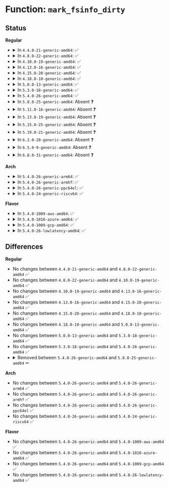 # Function: <code>mark_fsinfo_dirty</code>

## Status
<b>Regular</b>
<ul>
<li>
<details>
<summary>In <code>4.4.0-21-generic-amd64</code>: ✅</summary>

```c
void mark_fsinfo_dirty(struct super_block * sb)
```

```json
{
  "name": "mark_fsinfo_dirty",
  "collision_type": "Unique Static",
  "inline_type": "No",
  "funcs": [
    {
      "addr": 18446744071581963488,
      "name": "mark_fsinfo_dirty",
      "external": false,
      "loc": "fs/fat/fatent.c:308",
      "file": "fs/fat/fatent.c",
      "inline": "seen, unknown",
      "caller_inline": [],
      "caller_func": [
        "fs/fat/fatent.c:fat_free_clusters",
        "fs/fat/fatent.c:fat_alloc_clusters",
        "fs/fat/fatent.c:fat_alloc_clusters",
        "fs/fat/fatent.c:fat_count_free_clusters"
      ]
    }
  ],
  "symbols": [
    {
      "addr": 18446744071581963488,
      "name": "mark_fsinfo_dirty",
      "section": ".text",
      "bind": "STB_LOCAL",
      "size": 48
    }
  ]
}
```
</details>
</li>
<li>
<details>
<summary>In <code>4.8.0-22-generic-amd64</code>: ✅</summary>

```c
void mark_fsinfo_dirty(struct super_block * sb)
```

```json
{
  "name": "mark_fsinfo_dirty",
  "collision_type": "Unique Static",
  "inline_type": "No",
  "funcs": [
    {
      "addr": 18446744071582175488,
      "name": "mark_fsinfo_dirty",
      "external": false,
      "loc": "fs/fat/fatent.c:308",
      "file": "fs/fat/fatent.c",
      "inline": "seen, unknown",
      "caller_inline": [],
      "caller_func": [
        "fs/fat/fatent.c:fat_count_free_clusters",
        "fs/fat/fatent.c:fat_free_clusters",
        "fs/fat/fatent.c:fat_alloc_clusters",
        "fs/fat/fatent.c:fat_alloc_clusters"
      ]
    }
  ],
  "symbols": [
    {
      "addr": 18446744071582175488,
      "name": "mark_fsinfo_dirty",
      "section": ".text",
      "bind": "STB_LOCAL",
      "size": 49
    }
  ]
}
```
</details>
</li>
<li>
<details>
<summary>In <code>4.10.0-19-generic-amd64</code>: ✅</summary>

```c
void mark_fsinfo_dirty(struct super_block * sb)
```

```json
{
  "name": "mark_fsinfo_dirty",
  "collision_type": "Unique Static",
  "inline_type": "No",
  "funcs": [
    {
      "addr": 18446744071582264896,
      "name": "mark_fsinfo_dirty",
      "external": false,
      "loc": "fs/fat/fatent.c:308",
      "file": "fs/fat/fatent.c",
      "inline": "seen, unknown",
      "caller_inline": [],
      "caller_func": [
        "fs/fat/fatent.c:fat_count_free_clusters",
        "fs/fat/fatent.c:fat_free_clusters",
        "fs/fat/fatent.c:fat_alloc_clusters",
        "fs/fat/fatent.c:fat_alloc_clusters"
      ]
    }
  ],
  "symbols": [
    {
      "addr": 18446744071582264896,
      "name": "mark_fsinfo_dirty",
      "section": ".text",
      "bind": "STB_LOCAL",
      "size": 49
    }
  ]
}
```
</details>
</li>
<li>
<details>
<summary>In <code>4.13.0-16-generic-amd64</code>: ✅</summary>

```c
void mark_fsinfo_dirty(struct super_block * sb)
```

```json
{
  "name": "mark_fsinfo_dirty",
  "collision_type": "Unique Static",
  "inline_type": "No",
  "funcs": [
    {
      "addr": 18446744071582349600,
      "name": "mark_fsinfo_dirty",
      "external": false,
      "loc": "fs/fat/fatent.c:308",
      "file": "fs/fat/fatent.c",
      "inline": "seen, unknown",
      "caller_inline": [],
      "caller_func": [
        "fs/fat/fatent.c:fat_count_free_clusters",
        "fs/fat/fatent.c:fat_free_clusters",
        "fs/fat/fatent.c:fat_alloc_clusters",
        "fs/fat/fatent.c:fat_alloc_clusters"
      ]
    }
  ],
  "symbols": [
    {
      "addr": 18446744071582349600,
      "name": "mark_fsinfo_dirty",
      "section": ".text",
      "bind": "STB_LOCAL",
      "size": 49
    }
  ]
}
```
</details>
</li>
<li>
<details>
<summary>In <code>4.15.0-20-generic-amd64</code>: ✅</summary>

```c
void mark_fsinfo_dirty(struct super_block * sb)
```

```json
{
  "name": "mark_fsinfo_dirty",
  "collision_type": "Unique Static",
  "inline_type": "No",
  "funcs": [
    {
      "addr": 18446744071582500480,
      "name": "mark_fsinfo_dirty",
      "external": false,
      "loc": "fs/fat/fatent.c:308",
      "file": "fs/fat/fatent.c",
      "inline": "seen, unknown",
      "caller_inline": [],
      "caller_func": [
        "fs/fat/fatent.c:fat_count_free_clusters",
        "fs/fat/fatent.c:fat_free_clusters",
        "fs/fat/fatent.c:fat_alloc_clusters",
        "fs/fat/fatent.c:fat_alloc_clusters"
      ]
    }
  ],
  "symbols": [
    {
      "addr": 18446744071582500480,
      "name": "mark_fsinfo_dirty",
      "section": ".text",
      "bind": "STB_LOCAL",
      "size": 49
    }
  ]
}
```
</details>
</li>
<li>
<details>
<summary>In <code>4.18.0-10-generic-amd64</code>: ✅</summary>

```c
void mark_fsinfo_dirty(struct super_block * sb)
```

```json
{
  "name": "mark_fsinfo_dirty",
  "collision_type": "Unique Static",
  "inline_type": "No",
  "funcs": [
    {
      "addr": 18446744071582691312,
      "name": "mark_fsinfo_dirty",
      "external": false,
      "loc": "fs/fat/fatent.c:308",
      "file": "fs/fat/fatent.c",
      "inline": "seen, unknown",
      "caller_inline": [],
      "caller_func": [
        "fs/fat/fatent.c:fat_count_free_clusters",
        "fs/fat/fatent.c:fat_free_clusters",
        "fs/fat/fatent.c:fat_alloc_clusters",
        "fs/fat/fatent.c:fat_alloc_clusters"
      ]
    }
  ],
  "symbols": [
    {
      "addr": 18446744071582691312,
      "name": "mark_fsinfo_dirty",
      "section": ".text",
      "bind": "STB_LOCAL",
      "size": 48
    }
  ]
}
```
</details>
</li>
<li>
<details>
<summary>In <code>5.0.0-13-generic-amd64</code>: ✅</summary>

```c
void mark_fsinfo_dirty(struct super_block * sb)
```

```json
{
  "name": "mark_fsinfo_dirty",
  "collision_type": "Unique Static",
  "inline_type": "No",
  "funcs": [
    {
      "addr": 18446744071582793072,
      "name": "mark_fsinfo_dirty",
      "external": false,
      "loc": "fs/fat/fatent.c:307",
      "file": "fs/fat/fatent.c",
      "inline": "seen, unknown",
      "caller_inline": [],
      "caller_func": [
        "fs/fat/fatent.c:fat_count_free_clusters",
        "fs/fat/fatent.c:fat_free_clusters",
        "fs/fat/fatent.c:fat_alloc_clusters",
        "fs/fat/fatent.c:fat_alloc_clusters"
      ]
    }
  ],
  "symbols": [
    {
      "addr": 18446744071582793072,
      "name": "mark_fsinfo_dirty",
      "section": ".text",
      "bind": "STB_LOCAL",
      "size": 48
    }
  ]
}
```
</details>
</li>
<li>
<details>
<summary>In <code>5.3.0-18-generic-amd64</code>: ✅</summary>

```c
void mark_fsinfo_dirty(struct super_block * sb)
```

```json
{
  "name": "mark_fsinfo_dirty",
  "collision_type": "Unique Static",
  "inline_type": "No",
  "funcs": [
    {
      "addr": 18446744071582967040,
      "name": "mark_fsinfo_dirty",
      "external": false,
      "loc": "fs/fat/fatent.c:307",
      "file": "fs/fat/fatent.c",
      "inline": "seen, unknown",
      "caller_inline": [],
      "caller_func": [
        "fs/fat/fatent.c:fat_count_free_clusters",
        "fs/fat/fatent.c:fat_free_clusters",
        "fs/fat/fatent.c:fat_alloc_clusters",
        "fs/fat/fatent.c:fat_alloc_clusters"
      ]
    }
  ],
  "symbols": [
    {
      "addr": 18446744071582967040,
      "name": "mark_fsinfo_dirty",
      "section": ".text",
      "bind": "STB_LOCAL",
      "size": 48
    }
  ]
}
```
</details>
</li>
<li>
<details>
<summary>In <code>5.4.0-26-generic-amd64</code>: ✅</summary>

```c
void mark_fsinfo_dirty(struct super_block * sb)
```

```json
{
  "name": "mark_fsinfo_dirty",
  "collision_type": "Unique Static",
  "inline_type": "No",
  "funcs": [
    {
      "addr": 18446744071583073488,
      "name": "mark_fsinfo_dirty",
      "external": false,
      "loc": "fs/fat/fatent.c:307",
      "file": "fs/fat/fatent.c",
      "inline": "seen, unknown",
      "caller_inline": [],
      "caller_func": [
        "fs/fat/fatent.c:fat_count_free_clusters",
        "fs/fat/fatent.c:fat_free_clusters",
        "fs/fat/fatent.c:fat_alloc_clusters",
        "fs/fat/fatent.c:fat_alloc_clusters"
      ]
    }
  ],
  "symbols": [
    {
      "addr": 18446744071583073488,
      "name": "mark_fsinfo_dirty",
      "section": ".text",
      "bind": "STB_LOCAL",
      "size": 48
    }
  ]
}
```
</details>
</li>
<li>
<details>
<summary>In <code>5.8.0-25-generic-amd64</code>: Absent ❓</summary>

```json
{
  "name": "mark_fsinfo_dirty",
  "collision_type": "Unique Static",
  "inline_type": "Full",
  "funcs": [
    {
      "addr": 18446744071583396983,
      "name": "mark_fsinfo_dirty",
      "external": false,
      "loc": "fs/fat/fatent.c:307",
      "file": "fs/fat/fatent.c",
      "inline": "not declared, inlined",
      "caller_inline": [
        "fs/fat/fatent.c:fat_count_free_clusters",
        "fs/fat/fatent.c:fat_free_clusters",
        "fs/fat/fatent.c:fat_alloc_clusters"
      ],
      "caller_func": []
    }
  ],
  "symbols": []
}
```
</details>
</li>
<li>
<details>
<summary>In <code>5.11.0-16-generic-amd64</code>: Absent ❓</summary>

```json
{
  "name": "mark_fsinfo_dirty",
  "collision_type": "Unique Static",
  "inline_type": "Full",
  "funcs": [
    {
      "addr": 18446744071583512631,
      "name": "mark_fsinfo_dirty",
      "external": false,
      "loc": "fs/fat/fatent.c:307",
      "file": "fs/fat/fatent.c",
      "inline": "not declared, inlined",
      "caller_inline": [
        "fs/fat/fatent.c:fat_count_free_clusters",
        "fs/fat/fatent.c:fat_free_clusters",
        "fs/fat/fatent.c:fat_alloc_clusters"
      ],
      "caller_func": []
    }
  ],
  "symbols": []
}
```
</details>
</li>
<li>
<details>
<summary>In <code>5.13.0-19-generic-amd64</code>: Absent ❓</summary>

```json
{
  "name": "mark_fsinfo_dirty",
  "collision_type": "Unique Static",
  "inline_type": "Full",
  "funcs": [
    {
      "addr": 18446744071583535751,
      "name": "mark_fsinfo_dirty",
      "external": false,
      "loc": "fs/fat/fatent.c:307",
      "file": "fs/fat/fatent.c",
      "inline": "not declared, inlined",
      "caller_inline": [
        "fs/fat/fatent.c:fat_count_free_clusters",
        "fs/fat/fatent.c:fat_free_clusters",
        "fs/fat/fatent.c:fat_alloc_clusters"
      ],
      "caller_func": []
    }
  ],
  "symbols": []
}
```
</details>
</li>
<li>
<details>
<summary>In <code>5.15.0-25-generic-amd64</code>: Absent ❓</summary>

```json
{
  "name": "mark_fsinfo_dirty",
  "collision_type": "Unique Static",
  "inline_type": "Full",
  "funcs": [
    {
      "addr": 18446744071583893327,
      "name": "mark_fsinfo_dirty",
      "external": false,
      "loc": "fs/fat/fatent.c:308",
      "file": "fs/fat/fatent.c",
      "inline": "not declared, inlined",
      "caller_inline": [
        "fs/fat/fatent.c:fat_count_free_clusters",
        "fs/fat/fatent.c:fat_free_clusters",
        "fs/fat/fatent.c:fat_alloc_clusters"
      ],
      "caller_func": []
    }
  ],
  "symbols": []
}
```
</details>
</li>
<li>
<details>
<summary>In <code>5.19.0-21-generic-amd64</code>: Absent ❓</summary>

```json
{
  "name": "mark_fsinfo_dirty",
  "collision_type": "Unique Static",
  "inline_type": "Full",
  "funcs": [
    {
      "addr": 18446744071584469635,
      "name": "mark_fsinfo_dirty",
      "external": false,
      "loc": "fs/fat/fatent.c:309",
      "file": "fs/fat/fatent.c",
      "inline": "not declared, inlined",
      "caller_inline": [
        "fs/fat/fatent.c:fat_count_free_clusters",
        "fs/fat/fatent.c:fat_free_clusters",
        "fs/fat/fatent.c:fat_alloc_clusters"
      ],
      "caller_func": []
    }
  ],
  "symbols": []
}
```
</details>
</li>
<li>
<details>
<summary>In <code>6.2.0-20-generic-amd64</code>: Absent ❓</summary>

```json
{
  "name": "mark_fsinfo_dirty",
  "collision_type": "Unique Static",
  "inline_type": "Full",
  "funcs": [
    {
      "addr": 18446744071585133251,
      "name": "mark_fsinfo_dirty",
      "external": false,
      "loc": "fs/fat/fatent.c:309",
      "file": "fs/fat/fatent.c",
      "inline": "not declared, inlined",
      "caller_inline": [
        "fs/fat/fatent.c:fat_count_free_clusters",
        "fs/fat/fatent.c:fat_free_clusters",
        "fs/fat/fatent.c:fat_alloc_clusters"
      ],
      "caller_func": []
    }
  ],
  "symbols": []
}
```
</details>
</li>
<li>
<details>
<summary>In <code>6.5.0-9-generic-amd64</code>: Absent ❓</summary>

```json
{
  "name": "mark_fsinfo_dirty",
  "collision_type": "Unique Static",
  "inline_type": "Full",
  "funcs": [
    {
      "addr": 18446744071585362595,
      "name": "mark_fsinfo_dirty",
      "external": false,
      "loc": "fs/fat/fatent.c:309",
      "file": "fs/fat/fatent.c",
      "inline": "not declared, inlined",
      "caller_inline": [
        "fs/fat/fatent.c:fat_count_free_clusters",
        "fs/fat/fatent.c:fat_free_clusters",
        "fs/fat/fatent.c:fat_alloc_clusters"
      ],
      "caller_func": []
    }
  ],
  "symbols": []
}
```
</details>
</li>
<li>
<details>
<summary>In <code>6.8.0-31-generic-amd64</code>: Absent ❓</summary>

```json
{
  "name": "mark_fsinfo_dirty",
  "collision_type": "Unique Static",
  "inline_type": "Full",
  "funcs": [
    {
      "addr": 18446744071585597331,
      "name": "mark_fsinfo_dirty",
      "external": false,
      "loc": "fs/fat/fatent.c:309",
      "file": "fs/fat/fatent.c",
      "inline": "not declared, inlined",
      "caller_inline": [
        "fs/fat/fatent.c:fat_count_free_clusters",
        "fs/fat/fatent.c:fat_free_clusters",
        "fs/fat/fatent.c:fat_alloc_clusters"
      ],
      "caller_func": []
    }
  ],
  "symbols": []
}
```
</details>
</li>
</ul>
<b>Arch</b>
<ul>
<li>
<details>
<summary>In <code>5.4.0-26-generic-arm64</code>: ✅</summary>

```c
void mark_fsinfo_dirty(struct super_block * sb)
```

```json
{
  "name": "mark_fsinfo_dirty",
  "collision_type": "Unique Static",
  "inline_type": "No",
  "funcs": [
    {
      "addr": 18446603336494778784,
      "name": "mark_fsinfo_dirty",
      "external": false,
      "loc": "fs/fat/fatent.c:307",
      "file": "fs/fat/fatent.c",
      "inline": "seen, unknown",
      "caller_inline": [],
      "caller_func": [
        "fs/fat/fatent.c:fat_count_free_clusters",
        "fs/fat/fatent.c:fat_free_clusters",
        "fs/fat/fatent.c:fat_alloc_clusters",
        "fs/fat/fatent.c:fat_alloc_clusters",
        "fs/fat/fatent.c:fat_alloc_clusters"
      ]
    }
  ],
  "symbols": [
    {
      "addr": 18446603336494778784,
      "name": "mark_fsinfo_dirty",
      "section": ".text",
      "bind": "STB_LOCAL",
      "size": 84
    }
  ]
}
```
</details>
</li>
<li>
<details>
<summary>In <code>5.4.0-26-generic-armhf</code>: ✅</summary>

```c
void mark_fsinfo_dirty(struct super_block * sb)
```

```json
{
  "name": "mark_fsinfo_dirty",
  "collision_type": "Unique Static",
  "inline_type": "No",
  "funcs": [
    {
      "addr": 3228198988,
      "name": "mark_fsinfo_dirty",
      "external": false,
      "loc": "fs/fat/fatent.c:307",
      "file": "fs/fat/fatent.c",
      "inline": "seen, unknown",
      "caller_inline": [],
      "caller_func": [
        "fs/fat/fatent.c:fat_count_free_clusters",
        "fs/fat/fatent.c:fat_free_clusters",
        "fs/fat/fatent.c:fat_alloc_clusters",
        "fs/fat/fatent.c:fat_alloc_clusters"
      ]
    }
  ],
  "symbols": [
    {
      "addr": 3228198988,
      "name": "mark_fsinfo_dirty",
      "section": ".text",
      "bind": "STB_LOCAL",
      "size": 64
    }
  ]
}
```
</details>
</li>
<li>
<details>
<summary>In <code>5.4.0-26-generic-ppc64el</code>: ✅</summary>

```c
void mark_fsinfo_dirty(struct super_block * sb)
```

```json
{
  "name": "mark_fsinfo_dirty",
  "collision_type": "Unique Static",
  "inline_type": "No",
  "funcs": [
    {
      "addr": 13835058055288612384,
      "name": "mark_fsinfo_dirty",
      "external": false,
      "loc": "fs/fat/fatent.c:307",
      "file": "fs/fat/fatent.c",
      "inline": "seen, unknown",
      "caller_inline": [],
      "caller_func": [
        "fs/fat/fatent.c:fat_count_free_clusters",
        "fs/fat/fatent.c:fat_free_clusters",
        "fs/fat/fatent.c:fat_alloc_clusters",
        "fs/fat/fatent.c:fat_alloc_clusters",
        "fs/fat/fatent.c:fat_alloc_clusters"
      ]
    }
  ],
  "symbols": [
    {
      "addr": 13835058055288612384,
      "name": "mark_fsinfo_dirty",
      "section": ".text",
      "bind": "STB_LOCAL",
      "size": 88
    }
  ]
}
```
</details>
</li>
<li>
<details>
<summary>In <code>5.4.0-24-generic-riscv64</code>: ✅</summary>

```c
void mark_fsinfo_dirty(struct super_block * sb)
```

```json
{
  "name": "mark_fsinfo_dirty",
  "collision_type": "Unique Static",
  "inline_type": "No",
  "funcs": [
    {
      "addr": 18446743936274112244,
      "name": "mark_fsinfo_dirty",
      "external": false,
      "loc": "fs/fat/fatent.c:307",
      "file": "fs/fat/fatent.c",
      "inline": "seen, unknown",
      "caller_inline": [],
      "caller_func": [
        "fs/fat/fatent.c:fat_count_free_clusters",
        "fs/fat/fatent.c:fat_free_clusters",
        "fs/fat/fatent.c:fat_alloc_clusters",
        "fs/fat/fatent.c:fat_alloc_clusters"
      ]
    }
  ],
  "symbols": [
    {
      "addr": 18446743936274112244,
      "name": "mark_fsinfo_dirty",
      "section": ".text",
      "bind": "STB_LOCAL",
      "size": 78
    }
  ]
}
```
</details>
</li>
</ul>
<b>Flavor</b>
<ul>
<li>
<details>
<summary>In <code>5.4.0-1009-aws-amd64</code>: ✅</summary>

```c
void mark_fsinfo_dirty(struct super_block * sb)
```

```json
{
  "name": "mark_fsinfo_dirty",
  "collision_type": "Unique Static",
  "inline_type": "No",
  "funcs": [
    {
      "addr": 18446744071583042224,
      "name": "mark_fsinfo_dirty",
      "external": false,
      "loc": "fs/fat/fatent.c:307",
      "file": "fs/fat/fatent.c",
      "inline": "seen, unknown",
      "caller_inline": [],
      "caller_func": [
        "fs/fat/fatent.c:fat_count_free_clusters",
        "fs/fat/fatent.c:fat_free_clusters",
        "fs/fat/fatent.c:fat_alloc_clusters",
        "fs/fat/fatent.c:fat_alloc_clusters"
      ]
    }
  ],
  "symbols": [
    {
      "addr": 18446744071583042224,
      "name": "mark_fsinfo_dirty",
      "section": ".text",
      "bind": "STB_LOCAL",
      "size": 48
    }
  ]
}
```
</details>
</li>
<li>
<details>
<summary>In <code>5.4.0-1010-azure-amd64</code>: ✅</summary>

```c
void mark_fsinfo_dirty(struct super_block * sb)
```

```json
{
  "name": "mark_fsinfo_dirty",
  "collision_type": "Unique Static",
  "inline_type": "No",
  "funcs": [
    {
      "addr": 18446744071582979376,
      "name": "mark_fsinfo_dirty",
      "external": false,
      "loc": "fs/fat/fatent.c:307",
      "file": "fs/fat/fatent.c",
      "inline": "seen, unknown",
      "caller_inline": [],
      "caller_func": [
        "fs/fat/fatent.c:fat_count_free_clusters",
        "fs/fat/fatent.c:fat_free_clusters",
        "fs/fat/fatent.c:fat_alloc_clusters",
        "fs/fat/fatent.c:fat_alloc_clusters"
      ]
    }
  ],
  "symbols": [
    {
      "addr": 18446744071582979376,
      "name": "mark_fsinfo_dirty",
      "section": ".text",
      "bind": "STB_LOCAL",
      "size": 48
    }
  ]
}
```
</details>
</li>
<li>
<details>
<summary>In <code>5.4.0-1009-gcp-amd64</code>: ✅</summary>

```c
void mark_fsinfo_dirty(struct super_block * sb)
```

```json
{
  "name": "mark_fsinfo_dirty",
  "collision_type": "Unique Static",
  "inline_type": "No",
  "funcs": [
    {
      "addr": 18446744071583030832,
      "name": "mark_fsinfo_dirty",
      "external": false,
      "loc": "fs/fat/fatent.c:307",
      "file": "fs/fat/fatent.c",
      "inline": "seen, unknown",
      "caller_inline": [],
      "caller_func": [
        "fs/fat/fatent.c:fat_count_free_clusters",
        "fs/fat/fatent.c:fat_free_clusters",
        "fs/fat/fatent.c:fat_alloc_clusters",
        "fs/fat/fatent.c:fat_alloc_clusters"
      ]
    }
  ],
  "symbols": [
    {
      "addr": 18446744071583030832,
      "name": "mark_fsinfo_dirty",
      "section": ".text",
      "bind": "STB_LOCAL",
      "size": 48
    }
  ]
}
```
</details>
</li>
<li>
<details>
<summary>In <code>5.4.0-26-lowlatency-amd64</code>: ✅</summary>

```c
void mark_fsinfo_dirty(struct super_block * sb)
```

```json
{
  "name": "mark_fsinfo_dirty",
  "collision_type": "Unique Static",
  "inline_type": "No",
  "funcs": [
    {
      "addr": 18446744071583120096,
      "name": "mark_fsinfo_dirty",
      "external": false,
      "loc": "fs/fat/fatent.c:307",
      "file": "fs/fat/fatent.c",
      "inline": "seen, unknown",
      "caller_inline": [],
      "caller_func": [
        "fs/fat/fatent.c:fat_count_free_clusters",
        "fs/fat/fatent.c:fat_free_clusters",
        "fs/fat/fatent.c:fat_alloc_clusters",
        "fs/fat/fatent.c:fat_alloc_clusters"
      ]
    }
  ],
  "symbols": [
    {
      "addr": 18446744071583120096,
      "name": "mark_fsinfo_dirty",
      "section": ".text",
      "bind": "STB_LOCAL",
      "size": 48
    }
  ]
}
```
</details>
</li>
</ul>

## Differences
<b>Regular</b>
<ul>
<li>
No changes between <code>4.4.0-21-generic-amd64</code> and <code>4.8.0-22-generic-amd64</code> ✅
</li>
<li>
No changes between <code>4.8.0-22-generic-amd64</code> and <code>4.10.0-19-generic-amd64</code> ✅
</li>
<li>
No changes between <code>4.10.0-19-generic-amd64</code> and <code>4.13.0-16-generic-amd64</code> ✅
</li>
<li>
No changes between <code>4.13.0-16-generic-amd64</code> and <code>4.15.0-20-generic-amd64</code> ✅
</li>
<li>
No changes between <code>4.15.0-20-generic-amd64</code> and <code>4.18.0-10-generic-amd64</code> ✅
</li>
<li>
No changes between <code>4.18.0-10-generic-amd64</code> and <code>5.0.0-13-generic-amd64</code> ✅
</li>
<li>
No changes between <code>5.0.0-13-generic-amd64</code> and <code>5.3.0-18-generic-amd64</code> ✅
</li>
<li>
No changes between <code>5.3.0-18-generic-amd64</code> and <code>5.4.0-26-generic-amd64</code> ✅
</li>
<li>
<details>
<summary>Removed between <code>5.4.0-26-generic-amd64</code> and <code>5.8.0-25-generic-amd64</code> ➖</summary>

```c
void mark_fsinfo_dirty(struct super_block * sb)
```
</details>
</li>
</ul>
<b>Arch</b>
<ul>
<li>
No changes between <code>5.4.0-26-generic-amd64</code> and <code>5.4.0-26-generic-arm64</code> ✅
</li>
<li>
No changes between <code>5.4.0-26-generic-amd64</code> and <code>5.4.0-26-generic-armhf</code> ✅
</li>
<li>
No changes between <code>5.4.0-26-generic-amd64</code> and <code>5.4.0-26-generic-ppc64el</code> ✅
</li>
<li>
No changes between <code>5.4.0-26-generic-amd64</code> and <code>5.4.0-24-generic-riscv64</code> ✅
</li>
</ul>
<b>Flavor</b>
<ul>
<li>
No changes between <code>5.4.0-26-generic-amd64</code> and <code>5.4.0-1009-aws-amd64</code> ✅
</li>
<li>
No changes between <code>5.4.0-26-generic-amd64</code> and <code>5.4.0-1010-azure-amd64</code> ✅
</li>
<li>
No changes between <code>5.4.0-26-generic-amd64</code> and <code>5.4.0-1009-gcp-amd64</code> ✅
</li>
<li>
No changes between <code>5.4.0-26-generic-amd64</code> and <code>5.4.0-26-lowlatency-amd64</code> ✅
</li>
</ul>
